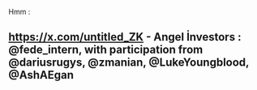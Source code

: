 Hmm : 

## https://x.com/untitled_ZK - Angel İnvestors :  @fede_intern, with participation from @dariusrugys, @zmanian, @LukeYoungblood, @AshAEgan
